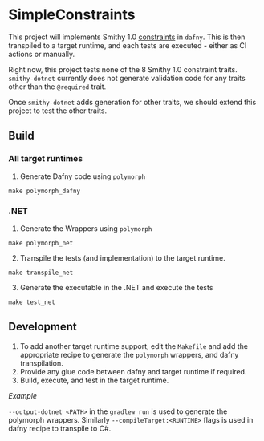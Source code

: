 # SimpleConstraints

This project will implements Smithy 1.0 [constraints](https://smithy.io/1.0/spec/core/constraint-traits.html#)  in `dafny`. This is then transpiled to a target runtime, and each tests are executed - either as CI actions or manually.

Right now, this project tests none of the 8 Smithy 1.0 constraint traits. `smithy-dotnet` currently does not generate validation code for any traits other than the `@required` trait. 

Once `smithy-dotnet` adds generation for other traits, we should extend this project to test the other traits.

## Build

### All target runtimes
1. Generate Dafny code using `polymorph`
```
make polymorph_dafny
```

### .NET
1. Generate the Wrappers using `polymorph`
```
make polymorph_net
```

2. Transpile the tests (and implementation) to the target runtime.
```
make transpile_net
```

3. Generate the executable in the .NET and execute the tests
```
make test_net
```

## Development
1. To add another target runtime support, edit the `Makefile` and add the appropriate recipe to generate the `polymorph` wrappers, and dafny transpilation.
2. Provide any glue code between dafny and target runtime if required.
3. Build, execute, and test in the target runtime.

*Example*

`--output-dotnet <PATH>` in the `gradlew run` is used to generate the polymorph wrappers. Similarly `--compileTarget:<RUNTIME>` flags is used in dafny recipe to transpile to C#.
